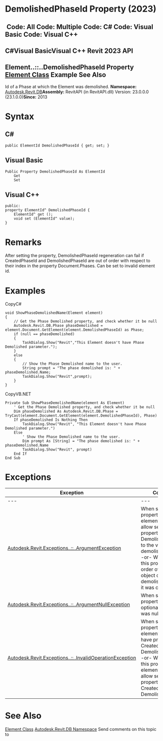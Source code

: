 # DemolishedPhaseId Property (2023)

﻿
 Code: All Code: Multiple Code: C# Code: Visual Basic Code: Visual C++   
---  
C#Visual BasicVisual C++
Revit 2023 API  
---  
Element..::..DemolishedPhaseId Property   
[Element Class](eb16114f-69ea-f4de-0d0d-f7388b105a16.md "Element Class") Example See Also  
---  
Id of a Phase at which the Element was demolished. 
**Namespace:** [Autodesk.Revit.DB](87546ba7-461b-c646-cbb1-2cb8f5bff8b2.md "Autodesk.Revit.DB Namespace")**Assembly:** RevitAPI (in RevitAPI.dll) Version: 23.0.0.0 (23.1.0.0)**Since:** 2013 
# Syntax
C#  
---  
```text
public ElementId DemolishedPhaseId { get; set; }
```
  
Visual Basic  
---  
```text
Public Property DemolishedPhaseId As ElementId
	Get
	Set
```
  
Visual C++  
---  
```text
public:
property ElementId^ DemolishedPhaseId {
	ElementId^ get ();
	void set (ElementId^ value);
}
```
  
# Remarks
After setting the property, DemolishedPhaseId regeneration can fail if CreatedPhaseId and DemolishedPhaseId are out of order with respect to their index in the property Document.Phases. Can be set to invalid element id. 
# Examples
CopyC#
```text
void ShowPhaseDemolishedName(Element element)
{
    // Get the Phase Demolished property, and check whether it be null
    Autodesk.Revit.DB.Phase phaseDemolished = element.Document.GetElement(element.DemolishedPhaseId) as Phase;
    if (null == phaseDemolished)
    {
        TaskDialog.Show("Revit","This Element doesn't have Phase Demolished parameter.");
    }
    else
    {
        // Show the Phase Demolished name to the user.
        String prompt = "The phase demolished is: " + phaseDemolished.Name;
        TaskDialog.Show("Revit",prompt);
    }
}
```

CopyVB.NET
```text
Private Sub ShowPhaseDemolishedName(element As Element)
    ' Get the Phase Demolished property, and check whether it be null
    Dim phaseDemolished As Autodesk.Revit.DB.Phase = TryCast(element.Document.GetElement(element.DemolishedPhaseId), Phase)
    If phaseDemolished Is Nothing Then
        TaskDialog.Show("Revit", "This Element doesn't have Phase Demolished parameter.")
    Else
        ' Show the Phase Demolished name to the user.
        Dim prompt As [String] = "The phase demolished is: " + phaseDemolished.Name
        TaskDialog.Show("Revit", prompt)
    End If
End Sub
```

# Exceptions
| Exception | Condition |
| --- | --- |
| --- | --- |
| [Autodesk.Revit.Exceptions..::..ArgumentException](2e6e4206-97a8-dd4b-df5d-4269f4bb6088.md "ArgumentException Class") | When setting this property: The element does not allow setting the property DemolishedPhaseId to the value of demolishedPhaseId. -or- When setting this property: Invalid order of phases: An object cannot be demolished before it was created. |
| [Autodesk.Revit.Exceptions..::..ArgumentNullException](631e1424-60f4-929b-4e52-dda9dcd26316.md "ArgumentNullException Class") | When setting this property: A non-optional argument was null |
| [Autodesk.Revit.Exceptions..::..InvalidOperationException](9e715f03-3884-e539-4dd6-8d7545733adc.md "InvalidOperationException Class") | When setting this property: The element does not have properties CreatedPhaseId and DemolishedPhaseId. -or- When setting this property: The element does not allow setting the properties CreatedPhaseId and DemolishedPhaseId. |

# See Also
[Element Class](eb16114f-69ea-f4de-0d0d-f7388b105a16.md "Element Class")
[Autodesk.Revit.DB Namespace](87546ba7-461b-c646-cbb1-2cb8f5bff8b2.md "Autodesk.Revit.DB Namespace")
Send comments on this topic to 